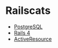 Railscats
=========

* [PostgreSQL](http://railscasts.com/episodes/342-migrating-to-postgresql)
* [Rails 4](http://railscasts.com/episodes/400-what-s-new-in-rails-4)
* [ActiveResource](http://railscasts.com/episodes/94-activeresource-basics)
